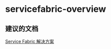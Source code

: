 
<properties
    pageTitle="servicefabric-overview"
    description="与 Service Fabric 相关的问题：概述"
    service="microsoft.operationalinsights"
    resource="operationalinsightsaccounts"
    authors="adoylemsft"
    displayorder=""
    selfHelpType="generic"
    supportTopicIds="32536640"
    resourceTags=""
    productPesIds="15725"
    cloudEnvironments="public, Blackforest, Fairfax"
/>


# <a name="servicefabric-overview"></a>servicefabric-overview


## <a name="recommended-documents"></a>**建议的文档**
[Service Fabric 解决方案](https://azure.microsoft.com/documentation/articles/log-analytics-service-fabric/)


<!--HONumber=Dec16_HO1-->


